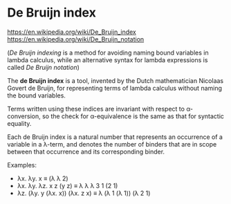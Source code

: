 # De Bruijn index

https://en.wikipedia.org/wiki/De_Bruijn_index
https://en.wikipedia.org/wiki/De_Bruijn_notation

(*De Bruijn indexing* is a method for avoiding naming bound variables in lambda calculus, while an alternative syntax for lambda expressions is called *De Bruijn notation*)

The **de Bruijn index** is a tool, invented by the Dutch mathematician Nicolaas Govert de Bruijn, for representing terms of lambda calculus without naming the bound variables.

Terms written using these indices are invariant with respect to α-conversion, so the check for α-equivalence is the same as that for syntactic equality.

Each de Bruijn index is a natural number that represents an occurrence of a variable in a λ-term, and denotes the number of binders that are in scope between that occurrence and its corresponding binder.

Examples:
* λx. λy. x ≡ (λ λ 2)
* λx. λy. λz. x z (y z) ≡ λ λ λ 3 1 (2 1)
* λz. (λy. y (λx. x)) (λx. z x) ≡ λ (λ 1 (λ 1)) (λ 2 1)
